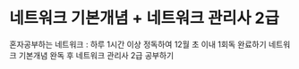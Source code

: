# 네트워크 기본개념 + 네트워크 관리사 2급

혼자공부하는 네트워크 : 하루 1시간 이상 정독하여 12월 초 이내 1회독 완료하기
네트워크 기본개념 완독 후
네트워크 관리사 2급 공부하기